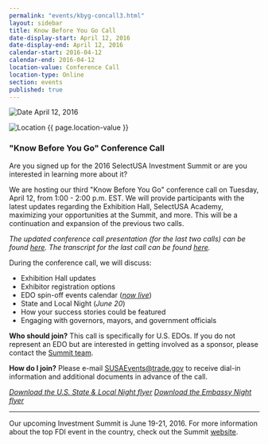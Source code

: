```yaml
---
permalink: "events/kbyg-concall3.html"
layout: sidebar
title: Know Before You Go Call
date-display-start: April 12, 2016
date-display-end: April 12, 2016
calendar-start: 2016-04-12
calendar-end: 2016-04-12
location-value: Conference Call
location-type: Online
section: events
published: true
---
```


![Date](https://google.github.io/material-design-icons/action/svg/design/ic_event_24px.svg "Date") April 12, 2016

![Location](http://google.github.io/material-design-icons/social/svg/design/ic_location_city_24px.svg "Location") {{ page.location-value }}

### "Know Before You Go" Conference Call

Are you signed up for the 2016 SelectUSA Investment Summit or are you interested in learning more about it?

We are hosting our third "Know Before You Go" conference call on Tuesday, April 12, from 1:00 - 2:00 p.m. EST. We will provide participants with the latest updates regarding the Exhibition Hall, SelectUSA Academy, maximizing your opportunities at the Summit, and more. This will be a continuation and expansion of the previous two calls. 

_The updated conference call presentation (for the last two calls) can be found [here](http://selectusa.commerce.gov/documents/SUSA-EDO_Conf_Call_Updated.pdf). The transcript for the last call can be found [here](http://selectusa.commerce.gov/documents/KBYG_Call_Transcript.pdf)._

During the conference call, we will discuss:

* Exhibition Hall updates
* Exhibitor registration options
* EDO spin-off events calendar (_[now live](http://selectusasummit.us/edo-events-calendar/)_)
* State and Local Night (_June 20_)
* How your success stories could be featured
* Engaging with governors, mayors, and government officials

**Who should join?** This call is specifically for U.S. EDOs. If you do not represent an EDO but are interested in getting involved as a sponsor, please contact the [Summit team](mailto:SUSAEvents@trade.gov?Subject=Summit%20Sponsorship).

**How do I join?** Please e-mail [SUSAEvents@trade.gov](mailto:SUSAEvents@trade.gov?Subject=Know%20Before%20You%20Go%20Conference%20Call%20Registration) to receive dial-in information and additional documents in advance of the call.

_[Download the U.S. State & Local Night flyer](http://selectusa.commerce.gov/documents/State_Night_flyer.pdf)_
_[Download the Embassy Night flyer](http://selectusa.commerce.gov/documents/embassy_night.pdf)_

---

Our upcoming Investment Summit is June 19-21, 2016. For more information about the top FDI event in the country, check out the Summit [website](http://selectusasummit.us/).
